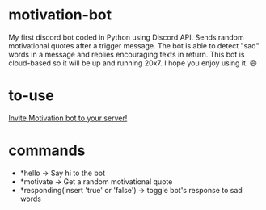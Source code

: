 # motivation-bot
My first discord bot coded in Python using Discord API. Sends random motivational quotes after a trigger message. The bot is able to detect "sad" words in a message and replies encouraging texts in return. This bot is cloud-based so it will be up and running 20x7. I hope you enjoy using it. :smile:

# to-use

[Invite Motivation bot to your server!](https://discord.com/oauth2/authorize?client_id=890203186965676032&permissions=534723947584&scope=bot)

# commands

- *hello -> Say hi to the bot
- *motivate -> Get a random motivational quote
- *responding<space>(insert 'true' or 'false') -> toggle bot's response to sad words
